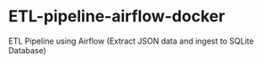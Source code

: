 # ETL-pipeline-airflow-docker
ETL Pipeline using Airflow (Extract JSON data and ingest to SQLite Database)
